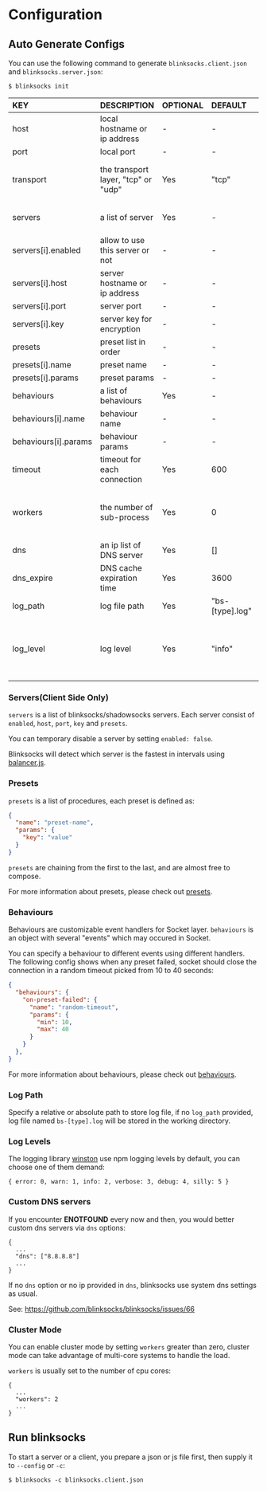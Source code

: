 # Configuration

## Auto Generate Configs

You can use the following command to generate `blinksocks.client.json` and `blinksocks.server.json`:

```
$ blinksocks init
```

|         KEY          |             DESCRIPTION             | OPTIONAL |     DEFAULT     |                        REMARKS                         |
| :------------------- | :---------------------------------- | :------- | :-------------- | :----------------------------------------------------- |
| host                 | local hostname or ip address        | -        | -               | -                                                      |
| port                 | local port                          | -        | -               | -                                                      |
| transport            | the transport layer, "tcp" or "udp" | Yes      | "tcp"           | this option is reserved to "tcp" only                  |
| servers              | a list of server                    | Yes      | -               | [CLIENT SIDE ONLY]                                     |
| servers[i].enabled   | allow to use this server or not     | -        | -               | -                                                      |
| servers[i].host      | server hostname or ip address       | -        | -               | -                                                      |
| servers[i].port      | server port                         | -        | -               | -                                                      |
| servers[i].key       | server key for encryption           | -        | -               | -                                                      |
| presets              | preset list in order                | -        | -               | see [presets]                                          |
| presets[i].name      | preset name                         | -        | -               | -                                                      |
| presets[i].params    | preset params                       | -        | -               | -                                                      |
| behaviours           | a list of behaviours                | Yes      | -               | see [behaviours]                                       |
| behaviours[i].name   | behaviour name                      | -        | -               | -                                                      |
| behaviours[i].params | behaviour params                    | -        | -               | -                                                      |
| timeout              | timeout for each connection         | Yes      | 600             | in seconds                                             |
| workers              | the number of sub-process           | Yes      | 0               | cluster mode when workers > 0                          |
| dns                  | an ip list of DNS server            | Yes      | []              | -                                                      |
| dns_expire           | DNS cache expiration time           | Yes      | 3600            | in seconds                                             |
| log_path             | log file path                       | Yes      | "bs-[type].log" | a directory or a file                                  |
| log_level            | log level                           | Yes      | "info"          | ['error', 'warn', 'info', 'verbose', 'debug', 'silly'] |

### Servers(Client Side Only)

`servers` is a list of blinksocks/shadowsocks servers. Each server consist of `enabled`, `host`, `port`, `key` and `presets`.

You can temporary disable a server by setting `enabled: false`.

Blinksocks will detect which server is the fastest in intervals using [balancer.js].

### Presets

`presets` is a list of procedures, each preset is defined as:

```json
{
  "name": "preset-name",
  "params": {
    "key": "value"
  }
}
```

`presets` are chaining from the first to the last, and are almost free to compose.

For more information about presets, please check out [presets].

### Behaviours

Behaviours are customizable event handlers for Socket layer. `behaviours` is an object with several "events" which may occured in Socket.

You can specify a behaviour to different events using different handlers. The following config shows when any preset failed, socket should close the connection in a random timeout picked from 10 to 40 seconds:

```json
{
  "behaviours": {
    "on-preset-failed": {
      "name": "random-timeout",
      "params": {
        "min": 10,
        "max": 40
      }
    }
  },
}
```

For more information about behaviours, please check out [behaviours].

### Log Path

Specify a relative or absolute path to store log file, if no `log_path` provided, log file named `bs-[type].log` will be stored in the working directory.

### Log Levels

The logging library [winston] use npm logging levels by default, you can choose one of them demand:

```
{ error: 0, warn: 1, info: 2, verbose: 3, debug: 4, silly: 5 }
```

### Custom DNS servers

If you encounter **ENOTFOUND** every now and then, you would better custom dns servers via `dns` options:

```
{
  ...
  "dns": ["8.8.8.8"]
  ...
}
```

If no `dns` option or no ip provided in `dns`, blinksocks use system dns settings as usual.

See: https://github.com/blinksocks/blinksocks/issues/66

### Cluster Mode

You can enable cluster mode by setting `workers` greater than zero, cluster mode can take advantage of multi-core systems to handle the load.

`workers` is usually set to the number of cpu cores:

```
{
  ...
  "workers": 2
  ...
}
```

## Run blinksocks

To start a server or a client, you prepare a json or js file first, then supply it to `--config` or `-c`:

```
$ blinksocks -c blinksocks.client.json
```

[balancer.js]: ../../src/core/balancer.js
[presets]: ../presets
[behaviours]: ../behaviours
[winston]: https://github.com/winstonjs/winston
